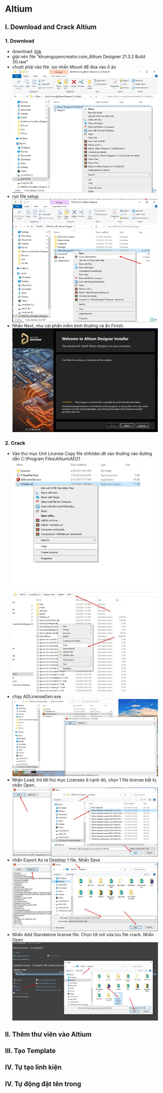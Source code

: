 # Altium
## I. Download and Crack Altium
### 1. Download 
- download: [link](https://drive.google.com/drive/u/1/folders/1D_o_3CZaLyALsRnXGwNJEVGW9086RY3H)
- giải nén file "khuenguyencreator.com_Altium Designer 21.3.2 Build 30.raw"
- chuột phải vào file .iso nhấn Mount để đưa vào ổ ảo
![image](./tutorial_img/I_1.jpg)
- run file setup
![image](./tutorial_img/I_2.jpg)
- Nhấn Next, như cài phần mềm bình thường và ấn Finish.
![image](./tutorial_img/I_3.jpg)
### 2. Crack 
- Vào thư mục Unit License Copy file shfolder.dll vào thường vào đường dẫn C:\Program Files\Altium\AD21
![image](./tutorial_img/I_4.jpg)
![image](./tutorial_img/I_5.jpg)
- chạy ADLicenseGen.exe
![image](./tutorial_img/I_6.jpg)
- Nhấn Load, trỏ tới thư mục Licenses ở cạnh đó, chọn 1 file license bất kì, nhấn Open.
![image](./tutorial_img/I_7.jpg)
- nhấn Export As ra Desktop 1 file. Nhấn Save
![image](./tutorial_img/I_8.jpg)
- Nhấn Add Standalone license file. Chọn tới nơi vừa lưu file crack. Nhấn Open
![image](./tutorial_img/I_10.jpg)

## II. Thêm thư viên vào Altium

## III. Tạo Template
## IV. Tự tạo linh kiện
## IV. Tự động đặt tên trong 


